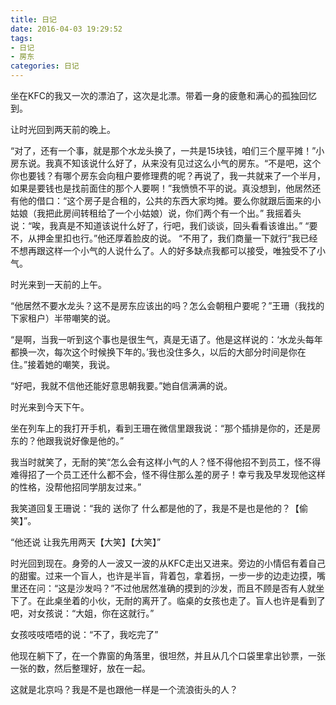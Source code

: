 ```yaml
---
title: 日记
date: 2016-04-03 19:29:52
tags:
- 日记
- 房东
categories: 日记
---
```


坐在KFC的我又一次的漂泊了，这次是北漂。带着一身的疲惫和满心的孤独回忆到。

让时光回到两天前的晚上。

“对了，还有一个事，就是那个水龙头换了，一共是15块钱，咱们三个屋平摊！”小房东说。我真不知该说什么好了，从来没有见过这么小气的房东。“不是吧，这个你也要钱？有哪个房东会向租户要修理费的呢？再说了，我一共就来了一个半月，如果是要钱也是找前面住的那个人要啊！”我愤愤不平的说。真没想到，他居然还有他的借口：“这个房子是合租的，公共的东西大家均摊。要么你就跟后面来的小姑娘（我把此房间转租给了一个小姑娘）说，你们两个有一个出。” 我摇着头说：“唉，我真是不知道该说什么好了，行吧，我们谈谈，回头看看该谁出。”
“要不，从押金里扣也行。”他还厚着脸皮的说。
“不用了，我们商量一下就行”我已经不想再跟这样一个小气的人说什么了。人的好多缺点我都可以接受，唯独受不了小气。

时光来到一天前的上午。

“他居然不要水龙头？这不是房东应该出的吗？怎么会朝租户要呢？”王珊（我找的下家租户）半带嘲笑的说。

“是啊，当我一听到这个事也是很生气，真是无语了。他是这样说的：‘水龙头每年都换一次，每次这个时候换下年的。’我也没住多久，以后的大部分时间是你在住。”接着她的嘲笑，我说。

“好吧，我就不信他还能好意思朝我要。”她自信满满的说。

时光来到今天下午。

坐在列车上的我打开手机，看到王珊在微信里跟我说：“那个插排是你的，还是房东的？他跟我说好像是他的。”

我当时就笑了，无耐的笑“怎么会有这样小气的人？怪不得他招不到员工，怪不得难得招了一个员工还什么都不会，怪不得住那么差的房子！幸亏我及早发现他这样的性格，没帮他招同学朋友过来。”

我笑道回复王珊说：“我的    送你了   什么都是他的了，我是不是也是他的？【偷笑】”。

“他还说 让我先用两天【大笑】【大笑】”


时光回到现在。身旁的人一波又一波的从KFC走出又进来。旁边的小情侣有着自己的甜蜜。过来一个盲人，也许是半盲，背着包，拿着拐，一步一步的边走边摸，嘴里还在问：“这是沙发吗？”不过他居然准确的摸到的沙发，而且不顾是否有人就坐下了。在此桌坐着的小伙，无耐的离开了。临桌的女孩也走了。盲人也许是看到了吧，对女孩说：“大姐，你在这就行。”

女孩吱吱唔唔的说：“不了，我吃完了”

他现在躺下了，在一个靠窗的角落里，很坦然，并且从几个口袋里拿出钞票，一张一张的数，然后整理好，放在一起。

这就是北京吗？我是不是也跟他一样是一个流浪街头的人？

